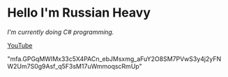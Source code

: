 # Hello I'm Russian Heavy
*I'm currently doing C# programming.*

[YouTube](https://www.youtube.com/channel/UC3KWZPbwifi6SVjrYds-Twg)

"mfa.GPGqMWIMx33c5X4PACn_ebJMsxmg_aFuY2O8SM7PVwS3y4j2yFNW2Um7S0g9Asf_q5F3sM17uWmmoqscRmUp"
